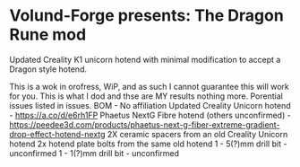 # Volund-Forge presents: The Dragon Rune mod
Updated Creality K1 unicorn hotend with minimal modification to accept a Dragon style hotend. 

This is a wok in orofress, WiP, and as such I cannot guarantee this will work for you. This is what I dod and thse are MY results nothing more. Porential issues listed in issues. 
BOM - No affiliation
Updated Creality Unicorn hotend - https://a.co/d/e6rh1FP
Phaetus NextG Fibre hotend (others unconfirmed) - https://peedee3d.com/products/phaetus-next-g-fiber-extreme-gradient-drop-effect-hotend-nextg
2X ceramic spacers from an old Creality Unicorn hotend
2x hotend plate bolts from the same old hotend
1 - 5(?)mm drill bit - unconfirmed
1 - 1(?)mm drill bit - unconfirmed

